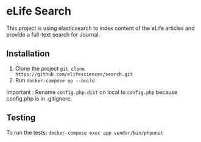 eLife Search
=============

This project is using elasticsearch to index content of the eLife articles and provide a full-text search for Journal.

Installation
------------

1. Clone the project `git clone https://github.com/elifesciences/search.git`
2. Run `docker-compose up --build`

Important : Rename `config.php.dist` on local to `config.php` because config.php is in .gitignore.

Testing
-------

To run the tests: `docker-compose exec app vendor/bin/phpunit`
